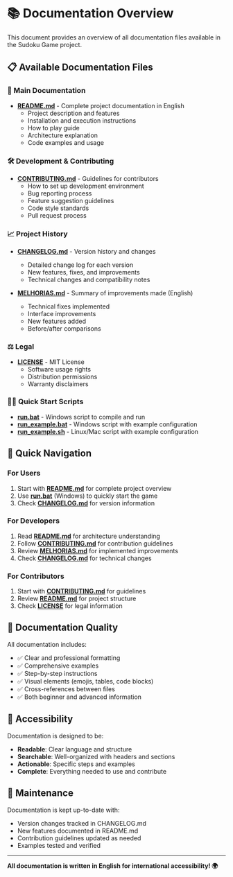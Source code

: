 # 📚 Documentation Overview

This document provides an overview of all documentation files available in the Sudoku Game project.

## 📋 Available Documentation Files

### 🚀 Main Documentation
- **[README.md](README.md)** - Complete project documentation in English
  - Project description and features
  - Installation and execution instructions
  - How to play guide
  - Architecture explanation
  - Code examples and usage

### 🛠️ Development & Contributing
- **[CONTRIBUTING.md](CONTRIBUTING.md)** - Guidelines for contributors
  - How to set up development environment
  - Bug reporting process
  - Feature suggestion guidelines
  - Code style standards
  - Pull request process

### 📈 Project History
- **[CHANGELOG.md](CHANGELOG.md)** - Version history and changes
  - Detailed change log for each version
  - New features, fixes, and improvements
  - Technical changes and compatibility notes

- **[MELHORIAS.md](MELHORIAS.md)** - Summary of improvements made (English)
  - Technical fixes implemented
  - Interface improvements
  - New features added
  - Before/after comparisons

### ⚖️ Legal
- **[LICENSE](LICENSE)** - MIT License
  - Software usage rights
  - Distribution permissions
  - Warranty disclaimers

### 🏃‍♂️ Quick Start Scripts
- **[run.bat](run.bat)** - Windows script to compile and run
- **[run_example.bat](run_example.bat)** - Windows script with example configuration
- **[run_example.sh](run_example.sh)** - Linux/Mac script with example configuration

## 🎯 Quick Navigation

### For Users
1. Start with **[README.md](README.md)** for complete project overview
2. Use **[run.bat](run.bat)** (Windows) to quickly start the game
3. Check **[CHANGELOG.md](CHANGELOG.md)** for version information

### For Developers
1. Read **[README.md](README.md)** for architecture understanding
2. Follow **[CONTRIBUTING.md](CONTRIBUTING.md)** for contribution guidelines
3. Review **[MELHORIAS.md](MELHORIAS.md)** for implemented improvements
4. Check **[CHANGELOG.md](CHANGELOG.md)** for technical changes

### For Contributors
1. Start with **[CONTRIBUTING.md](CONTRIBUTING.md)** for guidelines
2. Review **[README.md](README.md)** for project structure
3. Check **[LICENSE](LICENSE)** for legal information

## 🌟 Documentation Quality

All documentation includes:
- ✅ Clear and professional formatting
- ✅ Comprehensive examples
- ✅ Step-by-step instructions
- ✅ Visual elements (emojis, tables, code blocks)
- ✅ Cross-references between files
- ✅ Both beginner and advanced information

## 📱 Accessibility

Documentation is designed to be:
- **Readable**: Clear language and structure
- **Searchable**: Well-organized with headers and sections
- **Actionable**: Specific steps and examples
- **Complete**: Everything needed to use and contribute

## 🔄 Maintenance

Documentation is kept up-to-date with:
- Version changes tracked in CHANGELOG.md
- New features documented in README.md
- Contribution guidelines updated as needed
- Examples tested and verified

---

**All documentation is written in English for international accessibility! 🌍**
